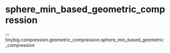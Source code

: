 # sphere_min_based_geometric_compression

::: tinybig.compression.geometric_compression.sphere_min_based_geometric_compression
